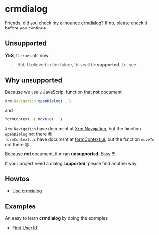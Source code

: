 # crmdialog

Friends, did you check [my announce crmdialog](https://www.phuocle.net/post/2020-06-14-crmdialog/)? If no, please check it before you continue.

## Unsupported

**YES**, It ```true``` until now

>But, I believed in the future, this will be **supported**. Let see.

## Why unsupported

Because we use ```2``` JavaScript function that **not** document

```js
Xrm.Navigation.openDialog(...)
```

and

```js
formContext.ui.moveTo(...)
```

```Xrm.Navigation``` have document at [Xrm.Navigation](https://docs.microsoft.com/en-us/powerapps/developer/model-driven-apps/clientapi/reference/xrm-navigation), but the function ```openDialog``` not there 😠\
```formContext.ui``` have document at [formContext.ui](https://docs.microsoft.com/en-us/powerapps/developer/model-driven-apps/clientapi/reference/formcontext-ui), but the function ```moveTo``` not there  😠

Because **not** document, it mean **unsupported**. Easy !!!

If your project need a dialog **supported**, please find another way.

## Howtos

- [Use crmdialog](docs)

## Examples

An easy to learn **crmdialog** by doing the examples

- [Find User Id](examples/example01)
